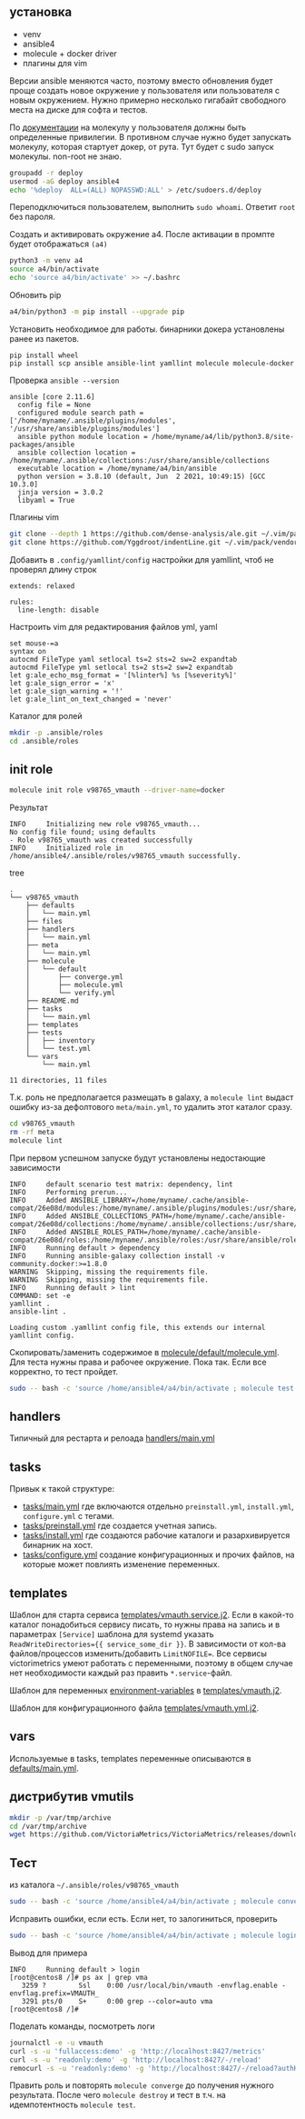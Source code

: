 ## установка

* venv
* ansible4
* molecule + docker driver
* плагины для vim

Версии ansible меняются часто,
поэтому вместо обновления будет проще создать новое окружение у пользователя или пользователя с новым окружением.
Нужно примерно несколько гигабайт свободного места на диске для софта и тестов.

По [документации](https://molecule.readthedocs.io/en/latest/examples.html) на молекулу у пользователя должны быть определенные привилегии.
В противном случае нужно будет запускать молекулу, которая стартует докер, от рута. Тут будет с sudo запуск молекулы. non-root не знаю.

```sh
groupadd -r deploy
usermod -aG deploy ansible4
echo '%deploy  ALL=(ALL) NOPASSWD:ALL' > /etc/sudoers.d/deploy
```
Переподключиться пользователем, выполнить `sudo whoami`. Ответит `root` без пароля.

Создать и активировать окружение а4. После активации в промпте будет отображаться `(a4)`
```sh
python3 -m venv a4
source a4/bin/activate
echo 'source a4/bin/activate' >> ~/.bashrc
```
Обновить pip
```sh
a4/bin/python3 -m pip install --upgrade pip
```
Установить необходимое для работы. бинарники докера установлены ранее из пакетов.
```text
pip install wheel
pip install scp ansible ansible-lint yamllint molecule molecule-docker
```
Проверка `ansible --version`
```text
ansible [core 2.11.6]
  config file = None
  configured module search path = ['/home/myname/.ansible/plugins/modules', '/usr/share/ansible/plugins/modules']
  ansible python module location = /home/myname/a4/lib/python3.8/site-packages/ansible
  ansible collection location = /home/myname/.ansible/collections:/usr/share/ansible/collections
  executable location = /home/myname/a4/bin/ansible
  python version = 3.8.10 (default, Jun  2 2021, 10:49:15) [GCC 10.3.0]
  jinja version = 3.0.2
  libyaml = True
```
Плагины vim
```sh
git clone --depth 1 https://github.com/dense-analysis/ale.git ~/.vim/pack/git-plugins/start/ale
git clone https://github.com/Yggdroot/indentLine.git ~/.vim/pack/vendor/start/indentLine
```
Добавить в `.config/yamllint/config` настройки для yamllint, чтоб не проверял длину строк
```text
extends: relaxed

rules:
  line-length: disable
```
Настроить vim для редактирования файлов yml, yaml
```text
set mouse-=a
syntax on
autocmd FileType yaml setlocal ts=2 sts=2 sw=2 expandtab
autocmd FileType yml setlocal ts=2 sts=2 sw=2 expandtab
let g:ale_echo_msg_format = '[%linter%] %s [%severity%]'
let g:ale_sign_error = 'x'
let g:ale_sign_warning = '!'
let g:ale_lint_on_text_changed = 'never'
```
Каталог для ролей
```sh
mkdir -p .ansible/roles
cd .ansible/roles
```

## init role

```sh
molecule init role v98765_vmauth --driver-name=docker
```
Результат
```text
INFO     Initializing new role v98765_vmauth...
No config file found; using defaults
- Role v98765_vmauth was created successfully
INFO     Initialized role in /home/ansible4/.ansible/roles/v98765_vmauth successfully.
```
tree
```text
.
└── v98765_vmauth
    ├── defaults
    │   └── main.yml
    ├── files
    ├── handlers
    │   └── main.yml
    ├── meta
    │   └── main.yml
    ├── molecule
    │   └── default
    │       ├── converge.yml
    │       ├── molecule.yml
    │       └── verify.yml
    ├── README.md
    ├── tasks
    │   └── main.yml
    ├── templates
    ├── tests
    │   ├── inventory
    │   └── test.yml
    └── vars
        └── main.yml

11 directories, 11 files
```
Т.к. роль не предполагается размещать в galaxy, а `molecule lint`
выдаст ошибку из-за дефолтового `meta/main.yml`, то удалить этот каталог сразу.
```sh
cd v98765_vmauth
rm -rf meta
molecule lint
```
При первом успешном запуске будут установлены недостающие зависимости
```text
INFO     default scenario test matrix: dependency, lint
INFO     Performing prerun...
INFO     Added ANSIBLE_LIBRARY=/home/myname/.cache/ansible-compat/26e08d/modules:/home/myname/.ansible/plugins/modules:/usr/share/ansible/plugins/modules
INFO     Added ANSIBLE_COLLECTIONS_PATH=/home/myname/.cache/ansible-compat/26e08d/collections:/home/myname/.ansible/collections:/usr/share/ansible/collections
INFO     Added ANSIBLE_ROLES_PATH=/home/myname/.cache/ansible-compat/26e08d/roles:/home/myname/.ansible/roles:/usr/share/ansible/roles:/etc/ansible/roles
INFO     Running default > dependency
INFO     Running ansible-galaxy collection install -v community.docker:>=1.8.0
WARNING  Skipping, missing the requirements file.
WARNING  Skipping, missing the requirements file.
INFO     Running default > lint
COMMAND: set -e
yamllint .
ansible-lint .

Loading custom .yamllint config file, this extends our internal yamllint config.
``` 
Скопировать/заменить содержимое в [molecule/default/molecule.yml](https://github.com/v98765/v98765_vmauth/blob/main/molecule/default/molecule.yml).
Для теста нужны права и рабочее окружение. Пока так. Если все корректно, то тест пройдет.
```sh
sudo -- bash -c 'source /home/ansible4/a4/bin/activate ; molecule test'
```

## handlers

Типичный для рестарта и релоада [handlers/main.yml](https://github.com/v98765/v98765_vmauth/blob/main/handlers/main.yml)

## tasks

Привык к такой структуре:

* [tasks/main.yml](https://github.com/v98765/v98765_vmauth/blob/main/tasks/main.yml) где включаются отдельно `preinstall.yml`, `install.yml`, `configure.yml` с тегами.
* [tasks/preinstall.yml](https://github.com/v98765/v98765_vmauth/blob/main/tasks/preinstall.yml) где создается учетная запись.
* [tasks/install.yml](https://github.com/v98765/v98765_vmauth/blob/main/tasks/install.yml) где создаются рабочие каталоги и разархивируется бинарник на хост.
* [tasks/configure.yml](https://github.com/v98765/v98765_vmauth/blob/main/tasks/configure.yml) создание конфигурационных и прочих файлов, на которые может повлиять изменение переменных.

## templates

Шаблон для старта сервиса [templates/vmauth.service.j2](https://github.com/v98765/v98765_vmauth/blob/main/templates/vmauth.service.j2).
Если в какой-то каталог понадобиться сервису писать,
то нужны права на запись и в параметрах `[Service]` шаблона для systemd указать `ReadWriteDirectories={{ service_some_dir }}`.
В зависимости от кол-ва файлов/процессов изменить/добавить `LimitNOFILE=`.
Все сервисы victorimetrics умеют работать с переменными, поэтому в общем случае нет необходимости каждый раз править `*.service`-файл.

Шаблон для переменных [environment-variables](https://docs.victoriametrics.com/#environment-variables)
в [templates/vmauth.j2](https://github.com/v98765/v98765_vmauth/blob/main/templates/vmauth.j2).

Шаблон для конфигурационного файла [templates/vmauth.yml.j2](https://github.com/v98765/v98765_vmauth/blob/main/templates/vmauth.yml.j2).

## vars

Используемые в tasks, templates переменные описываются в [defaults/main.yml](https://github.com/v98765/v98765_vmauth/blob/main/defaults/main.yml).

## дистрибутив vmutils

```sh
mkdir -p /var/tmp/archive
cd /var/tmp/archive
wget https://github.com/VictoriaMetrics/VictoriaMetrics/releases/download/v1.69.0/vmutils-amd64-v1.69.0.tar.gz
```

## Тест

из каталога `~/.ansible/roles/v98765_vmauth` 
```sh
sudo -- bash -c 'source /home/ansible4/a4/bin/activate ; molecule converge'
```
Исправить ошибки, если есть. Если нет, то залогиниться, проверить
```sh
sudo -- bash -c 'source /home/ansible4/a4/bin/activate ; molecule login'
```
Вывод для примера
```text
INFO     Running default > login
[root@centos8 /]# ps ax | grep vma
   3259 ?        Ssl    0:00 /usr/local/bin/vmauth -envflag.enable -envflag.prefix=VMAUTH_
   3291 pts/0    S+     0:00 grep --color=auto vma
[root@centos8 /]# 
```
Поделать команды, посмотреть логи
```sh
journalctl -e -u vmauth
curl -s -u 'fullaccess:demo' -g 'http://localhost:8427/metrics'
curl -s -u 'readonly:demo' -g 'http://localhost:8427/-/reload'
remocurl -s -u 'readonly:demo' -g 'http://localhost:8427/-/reload?authKey=RkU7FhjinrCv7N7f'
```
Править роль и повторять `molecule converge` до получения нужного результата.
После чего `molecule destroy` и тест в т.ч. на идемпотентность `molecule test`.
